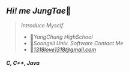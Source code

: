 ## *Hi! me JungTae*😬
> *Introduce Myself*
>   + 🔫*YangChung HighSchool*
>   + 🔫*Soongsil Univ. Software*
> *Contact Me*
>   + 🎁*1318love1318@gmail.com*

##### *C, C++, Java*

<!--
**JungTaeKwon/JungTaeKwon** is a ✨ _special_ ✨ repository because its `README.md` (this file) appears on your GitHub profile.

Here are some ideas to get you started:

- 🔭 I’m currently working on ...
- 🌱 I’m currently learning ...
- 👯 I’m looking to collaborate on ...
- 🤔 I’m looking for help with ...
- 💬 Ask me about ...
- 📫 How to reach me: ...
- 😄 Pronouns: ...
- ⚡ Fun fact: ...
-->
